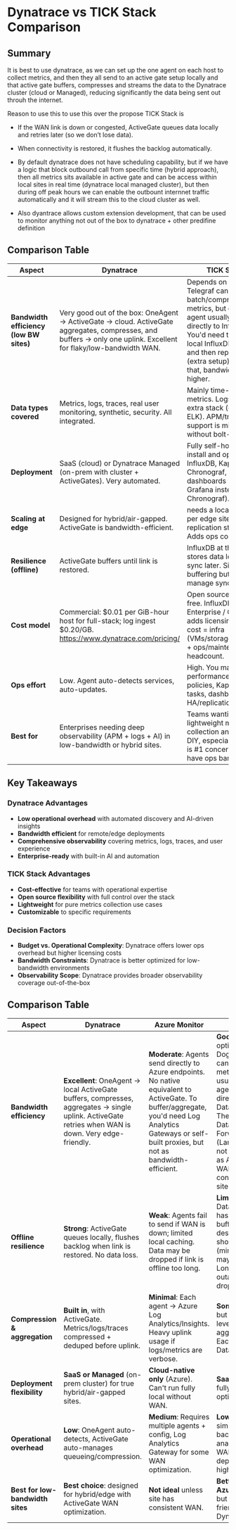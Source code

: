 # Dynatrace vs TICK Stack Comparison

## Summary 
It is best to use dynatrace, as we can set up the one agent on each host to collect metrics, and then they all send to an active gate setup locally and that active gate buffers, compresses and streams the data to the Dynatrace cluster (cloud or Managed), reducing significantly the data being sent out throuh the internet.

Reason to use this to use this over the propose TICK Stack is 

- If the WAN link is down or congested, ActiveGate queues data locally and retries later (so we don’t lose data).

- When connectivity is restored, it flushes the backlog automatically.

- By default dynatrace does not have scheduling capability, but if we have a logic that block outbound call from specific time (hybrid approach), then all metrics sits available in active gate and can be access within local sites in real time (dynatrace local managed cluster), but then during off peak hours we can enable the outbount internnet traffic automatically and it will stream this to the cloud cluster as well. 

- Also dyantrace allows custom extension development, that can be used to monitor anything not out of the box to dynatrace + other predifine definition 

## Comparison Table

| Aspect | Dynatrace | TICK Stack |
|--------|-----------|------------|
| **Bandwidth efficiency (low BW sites)** | Very good out of the box: OneAgent → ActiveGate → cloud. ActiveGate aggregates, compresses, and buffers → only one uplink. Excellent for flaky/low-bandwidth WAN. | Depends on config: Telegraf can batch/compress metrics, but each agent usually ships directly to InfluxDB. You'd need to deploy a local InfluxDB per site and then replicate data (extra setup). Without that, bandwidth is higher. |
| **Data types covered** | Metrics, logs, traces, real user monitoring, synthetic, security. All integrated. | Mainly time-series metrics. Logs need extra stack (e.g., Loki, ELK). APM/trace support is minimal without bolt-ons. |
| **Deployment** | SaaS (cloud) or Dynatrace Managed (on-prem with cluster + ActiveGates). Very automated. | Fully self-hosted. You install and operate InfluxDB, Kapacitor, Chronograf, plus dashboards (often Grafana instead of Chronograf). |
| **Scaling at edge** | Designed for hybrid/air-gapped. ActiveGate is bandwidth-efficient. | needs a local InfluxDB per edge site + replication strategy. Adds ops complexity. |
| **Resilience (offline)** | ActiveGate buffers until link is restored. | InfluxDB at the edge stores data locally, can sync later. Similar buffering but you manage sync logic. |
| **Cost model** | Commercial: $0.01 per GiB-hour host for full-stack; log ingest $0.20/GB. https://www.dynatrace.com/pricing/ | Open source core = free. InfluxDB Enterprise / Cloud adds licensing. Real cost = infra (VMs/storage/network) + ops/maintenance headcount. |
| **Ops effort** | Low. Agent auto-detects services, auto-updates. | High. You maintain DB performance, retention policies, Kapacitor tasks, dashboards, HA/replication. |
| **Best for** | Enterprises needing deep observability (APM + logs + AI) in low-bandwidth or hybrid sites. | Teams wanting lightweight metric collection and willing to DIY, especially if cost is #1 concern and they have ops bandwidth. |

## Key Takeaways

### Dynatrace Advantages
- **Low operational overhead** with automated discovery and AI-driven insights
- **Bandwidth efficient** for remote/edge deployments
- **Comprehensive observability** covering metrics, logs, traces, and user experience
- **Enterprise-ready** with built-in AI and automation

### TICK Stack Advantages
- **Cost-effective** for teams with operational expertise
- **Open source flexibility** with full control over the stack
- **Lightweight** for pure metrics collection use cases
- **Customizable** to specific requirements

### Decision Factors
- **Budget vs. Operational Complexity**: Dynatrace offers lower ops overhead but higher licensing costs
- **Bandwidth Constraints**: Dynatrace is better optimized for low-bandwidth environments
- **Observability Scope**: Dynatrace provides broader observability coverage out-of-the-box


## Comparison Table

| Aspect | Dynatrace | Azure Monitor | Datadog |
|--------|-----------|---------------|---------|
| **Bandwidth efficiency** | **Excellent**: OneAgent → local ActiveGate buffers, compresses, aggregates → single uplink. ActiveGate retries when WAN is down. Very edge-friendly. |  **Moderate**: Agents send directly to Azure endpoints. No native equivalent to ActiveGate. To buffer/aggregate, you'd need Log Analytics Gateways or self-built proxies, but not as bandwidth-efficient. |  **Good**: but less optimized: DogStatsD/Agent can batch metrics, but usually each agent streams directly to Datadog cloud. There is a Datadog Forwarder (Lambda/S3) but not as efficient as ActiveGate for WAN-constrained sites. |
| **Offline resilience** | **Strong**: ActiveGate queues locally, flushes backlog when link is restored. No data loss. |  **Weak**: Agents fail to send if WAN is down; limited local caching. Data may be dropped if link is offline too long. |  **Limited**: Datadog agent has some buffering, but it's designed for short outages (minutes to maybe an hour). Long WAN outages can drop data. |
| **Compression & aggregation** | **Built in**, with ActiveGate. Metrics/logs/traces compressed + deduped before uplink. |  **Minimal**: Each agent → Azure Log Analytics/Insights. Heavy uplink usage if logs/metrics are verbose. |  **Some batching**, but no true site-level aggregation. Each host → Datadog cloud. |
| **Deployment flexibility** | **SaaS or Managed** (on-prem cluster) for true hybrid/air-gapped sites. |  **Cloud-native only** (Azure). Can't run fully local without WAN. |  **SaaS only**. No fully on-prem option. |
| **Operational overhead** | **Low**: OneAgent auto-detects, ActiveGate auto-manages queueing/compression. |  **Medium**: Requires multiple agents + config, Log Analytics Gateway for some WAN optimization. | **Low**: Agents are simple, SaaS backend handles analytics. But WAN dependency is higher. |
| **Best for low-bandwidth sites** |  **Best choice**: designed for hybrid/edge with ActiveGate WAN optimization. |  **Not ideal** unless site has consistent WAN. |  **Better than Azure Monitor**, but not as WAN-friendly as Dynatrace. |
